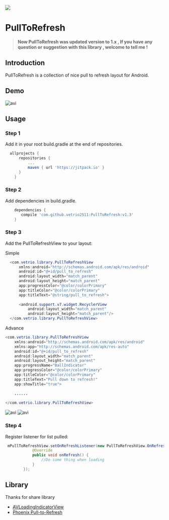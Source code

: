 [![](https://jitpack.io/v/vetrio2511/PullToRefresh.svg)](https://jitpack.io/#vetrio2511/PullToRefresh)

PullToRefresh
===================

> **Now PullToRefresh was updated version to 1.x , If you have any question or suggestion  with this library , welcome to tell me !**

## Introduction
PullToRefresh is a collection of nice pull to refresh layout for Android.

## Demo
![avi](demo.gif)

## Usage

### Step 1
Add it in your root build.gradle at the end of repositories.

```groovy
  allprojects {
	  repositories {
		  ...
		  maven { url 'https://jitpack.io' }
	  }
	}
``` 
  
### Step 2

Add dependencies in build.gradle.
```groovy
    dependencies {
       compile 'com.github.vetrio2511:PullToRefresh:v1.3'
    }
``` 

### Step 3
Add the PullToRefreshView to your layout:

Simple
```java
  <com.vetrio.library.PullToRefreshView
      xmlns:android="http://schemas.android.com/apk/res/android"
      android:id="@+id/pull_to_refresh"
      android:layout_width="match_parent"
      android:layout_height="match_parent"
      app:progressColor="@color/colorPrimary"
      app:titleColor="@color/colorPrimary"
      app:titleText="@string/pull_to_refresh">
  
      <android.support.v7.widget.RecyclerView
          android:layout_width="match_parent"
          android:layout_height="match_parent"/>
  </com.vetrio.library.PullToRefreshView>
```

Advance

```java
<com.vetrio.library.PullToRefreshView
    xmlns:android="http://schemas.android.com/apk/res/android"
    xmlns:app="http://schemas.android.com/apk/res-auto"
    android:id="@+id/pull_to_refresh"
    android:layout_width="match_parent"
    android:layout_height="match_parent"
    app:progressName="BallIndicator"
    app:progressColor="@color/colorPrimary"
    app:titleColor="@color/colorPrimary"
    app:titleText="Pull down to refresh!"
    app:showTitle="true">
    
    ......
    
</com.vetrio.library.PullToRefreshView>
```

![avi](demo.gif)
![avi](demo2.gif)
### Step 4
Register listener for list pulled:

```java
 mPullToRefreshView.setOnRefreshListener(new PullToRefreshView.OnRefreshListener() {
            @Override
            public void onRefresh() {
                //Do some thing when loading
            }
        });
```
## Library
Thanks for share library
+ [AVLoadingIndicatorView](https://github.com/81813780/AVLoadingIndicatorView)
+ [Phoenix Pull-to-Refresh](https://github.com/Yalantis/Phoenix)
